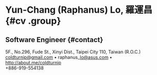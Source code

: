 # Yun-Chang (Raphanus) Lo, 羅運昌 {#cv .group}
## Software Engineer {#contact}

5F., No.296, Fude St., Xinyi Dist., Taipei City 110, Taiwan (R.O.C.)  
coldturnip@gmail.com • raphanus\_lo@asus.com • http://about.me/coldturnip  
+886-919-554138  

